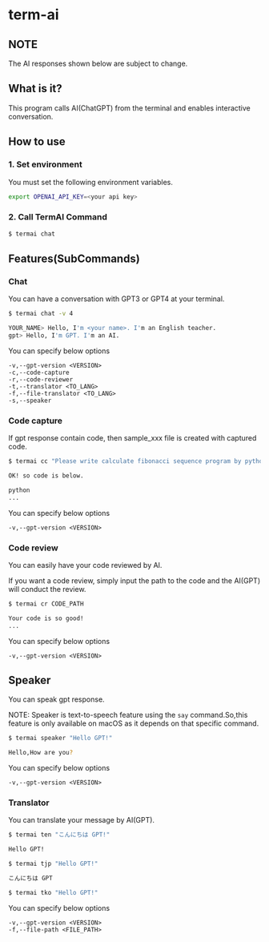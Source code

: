# term-ai

## NOTE

The AI responses shown below are subject to change.

## What is it?

This program calls AI(ChatGPT) from the terminal and enables interactive conversation.

## How to use

### 1. Set environment

You must set the following environment variables.

```bash
export OPENAI_API_KEY=<your api key>
```

### 2. Call TermAI Command

```bash
$ termai chat
```

## Features(SubCommands)

### Chat

You can have a conversation with GPT3 or GPT4 at your terminal.

```bash
$ termai chat -v 4

YOUR_NAME> Hello, I'm <your name>. I'm an English teacher.
gpt> Hello, I'm GPT. I'm an AI.
```

You can specify below options

```
-v,--gpt-version <VERSION>
-c,--code-capture
-r,--code-reviewer
-t,--translator <TO_LANG>
-f,--file-translator <TO_LANG>
-s,--speaker

```

### Code capture

If gpt response contain code, then sample_xxx file is created with captured code.

```bash
$ termai cc "Please write calculate fibonacci sequence program by python"

OK! so code is below.

python
...

```

You can specify below options

```
-v,--gpt-version <VERSION>
```

### Code review

You can easily have your code reviewed by AI.

If you want a code review, simply input the path to the code and the AI(GPT) will conduct the review.

```bash
$ termai cr CODE_PATH

Your code is so good!
...

```

You can specify below options

```
-v,--gpt-version <VERSION>
```

## Speaker

You can speak gpt response.

NOTE: Speaker is text-to-speech feature using the `say` command.So,this feature is only available on macOS as it depends on that specific command.

```bash
$ termai speaker "Hello GPT!"

Hello,How are you?

```

You can specify below options

```
-v,--gpt-version <VERSION>
```

### Translator

You can translate your message by AI(GPT).

```bash
$ termai ten "こんにちは GPT!"

Hello GPT!

$ termai tjp "Hello GPT!"

こんにちは GPT

$ termai tko "Hello GPT!"

```

You can specify below options

```
-v,--gpt-version <VERSION>
-f,--file-path <FILE_PATH>
```

